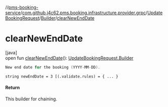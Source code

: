 //[pms-booking-service](../../../../index.md)/[com.github.j4c62.pms.booking.infrastructure.provider.grpc](../../index.md)/[UpdateBookingRequest](../index.md)/[Builder](index.md)/[clearNewEndDate](clear-new-end-date.md)

# clearNewEndDate

[java]\
open fun [clearNewEndDate](clear-new-end-date.md)(): [UpdateBookingRequest.Builder](index.md)

```kotlin
New end date for the booking (YYYY-MM-DD).

```

`string newEndDate = 3 [(.validate.rules) = { ... }`

#### Return

This builder for chaining.